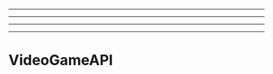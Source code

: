 ----------------------------------------------------------
----------------------------------------------------------------------------------------------------
----------------------------------------------------------------------------------------------------
-------------------------------------------------------
# VideoGameAPI
